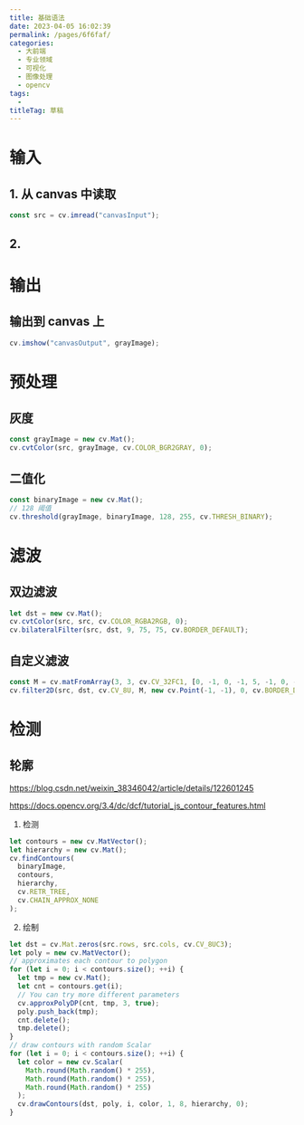```yaml
---
title: 基础语法
date: 2023-04-05 16:02:39
permalink: /pages/6f6faf/
categories: 
  - 大前端
  - 专业领域
  - 可视化
  - 图像处理
  - opencv
tags: 
  - 
titleTag: 草稿
---
```

# 输入

## 1. 从 canvas 中读取

```js
const src = cv.imread("canvasInput");
```

## 2.

# 输出

## 输出到 canvas 上

```js
cv.imshow("canvasOutput", grayImage);
```

# 预处理

## 灰度

```js
const grayImage = new cv.Mat();
cv.cvtColor(src, grayImage, cv.COLOR_BGR2GRAY, 0);
```

## 二值化

```js
const binaryImage = new cv.Mat();
// 128 阈值
cv.threshold(grayImage, binaryImage, 128, 255, cv.THRESH_BINARY);
```

# 滤波

## 双边滤波

```js
let dst = new cv.Mat();
cv.cvtColor(src, src, cv.COLOR_RGBA2RGB, 0);
cv.bilateralFilter(src, dst, 9, 75, 75, cv.BORDER_DEFAULT);
```

## 自定义滤波

```js
const M = cv.matFromArray(3, 3, cv.CV_32FC1, [0, -1, 0, -1, 5, -1, 0, -1, 0]);
cv.filter2D(src, dst, cv.CV_8U, M, new cv.Point(-1, -1), 0, cv.BORDER_DEFAULT);
```

# 检测

## 轮廓

https://blog.csdn.net/weixin_38346042/article/details/122601245

https://docs.opencv.org/3.4/dc/dcf/tutorial_js_contour_features.html

1. 检测

```js
let contours = new cv.MatVector();
let hierarchy = new cv.Mat();
cv.findContours(
  binaryImage,
  contours,
  hierarchy,
  cv.RETR_TREE,
  cv.CHAIN_APPROX_NONE
);
```

2. 绘制

```js
let dst = cv.Mat.zeros(src.rows, src.cols, cv.CV_8UC3);
let poly = new cv.MatVector();
// approximates each contour to polygon
for (let i = 0; i < contours.size(); ++i) {
  let tmp = new cv.Mat();
  let cnt = contours.get(i);
  // You can try more different parameters
  cv.approxPolyDP(cnt, tmp, 3, true);
  poly.push_back(tmp);
  cnt.delete();
  tmp.delete();
}
// draw contours with random Scalar
for (let i = 0; i < contours.size(); ++i) {
  let color = new cv.Scalar(
    Math.round(Math.random() * 255),
    Math.round(Math.random() * 255),
    Math.round(Math.random() * 255)
  );
  cv.drawContours(dst, poly, i, color, 1, 8, hierarchy, 0);
}
```
